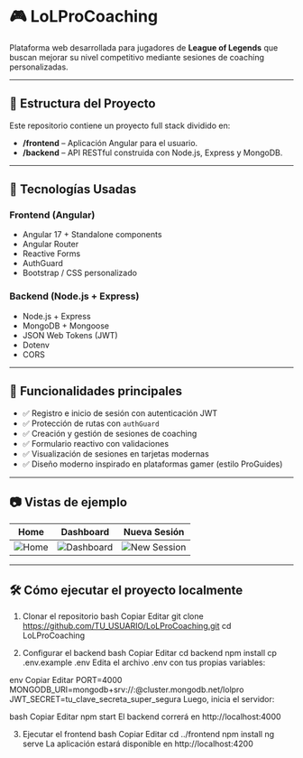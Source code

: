 # 🎮 LoLProCoaching

Plataforma web desarrollada para jugadores de **League of Legends** que buscan mejorar su nivel competitivo mediante sesiones de coaching personalizadas.

---

## 📁 Estructura del Proyecto

Este repositorio contiene un proyecto full stack dividido en:

- **/frontend** – Aplicación Angular para el usuario.
- **/backend** – API RESTful construida con Node.js, Express y MongoDB.

---

## 🚀 Tecnologías Usadas

### Frontend (Angular)
- Angular 17 + Standalone components
- Angular Router
- Reactive Forms
- AuthGuard
- Bootstrap / CSS personalizado

### Backend (Node.js + Express)
- Node.js + Express
- MongoDB + Mongoose
- JSON Web Tokens (JWT)
- Dotenv
- CORS

---

## 🔐 Funcionalidades principales

- ✅ Registro e inicio de sesión con autenticación JWT
- ✅ Protección de rutas con `authGuard`
- ✅ Creación y gestión de sesiones de coaching
- ✅ Formulario reactivo con validaciones
- ✅ Visualización de sesiones en tarjetas modernas
- ✅ Diseño moderno inspirado en plataformas gamer (estilo ProGuides)

---

## 📷 Vistas de ejemplo

| Home | Dashboard | Nueva Sesión |
|------|-----------|---------------|
| ![Home](./screenshots/home.png) | ![Dashboard](./screenshots/dashboard.png) | ![New Session](./screenshots/new-session.png) |

---

## 🛠️ Cómo ejecutar el proyecto localmente

1. Clonar el repositorio
bash
Copiar
Editar
git clone https://github.com/TU_USUARIO/LoLProCoaching.git
cd LoLProCoaching

2. Configurar el backend
bash
Copiar
Editar
cd backend
npm install
cp .env.example .env
Edita el archivo .env con tus propias variables:

env
Copiar
Editar
PORT=4000
MONGODB_URI=mongodb+srv://<usuario>:<password>@cluster.mongodb.net/lolpro
JWT_SECRET=tu_clave_secreta_super_segura
Luego, inicia el servidor:

bash
Copiar
Editar
npm start
El backend correrá en http://localhost:4000

3. Ejecutar el frontend
bash
Copiar
Editar
cd ../frontend
npm install
ng serve
La aplicación estará disponible en http://localhost:4200

